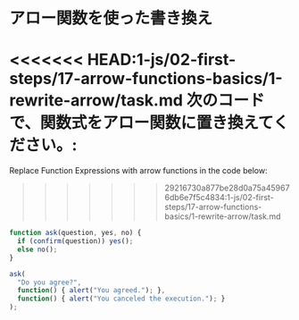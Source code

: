 
# アロー関数を使った書き換え

<<<<<<< HEAD:1-js/02-first-steps/17-arrow-functions-basics/1-rewrite-arrow/task.md
次のコードで、関数式をアロー関数に置き換えてください。:
=======
Replace Function Expressions with arrow functions in the code below:
>>>>>>> 29216730a877be28d0a75a459676db6e7f5c4834:1-js/02-first-steps/17-arrow-functions-basics/1-rewrite-arrow/task.md

```js run
function ask(question, yes, no) {
  if (confirm(question)) yes();
  else no();
}

ask(
  "Do you agree?",
  function() { alert("You agreed."); },
  function() { alert("You canceled the execution."); }
);
```
